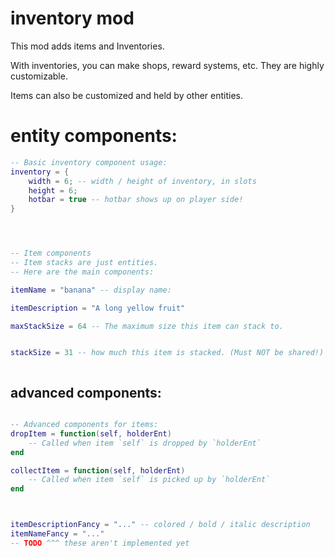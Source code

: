 
# inventory mod

This mod adds items and Inventories.

With inventories, you can make shops, reward systems, etc.
They are highly customizable.

Items can also be customized and held by other entities.



# entity components:
```lua
-- Basic inventory component usage:
inventory = {
    width = 6; -- width / height of inventory, in slots
    height = 6;
    hotbar = true -- hotbar shows up on player side!
}




-- Item components
-- Item stacks are just entities.
-- Here are the main components:

itemName = "banana" -- display name:

itemDescription = "A long yellow fruit"

maxStackSize = 64 -- The maximum size this item can stack to.


stackSize = 31 -- how much this item is stacked. (Must NOT be shared!)



```


## advanced components:
```lua

-- Advanced components for items:
dropItem = function(self, holderEnt)
    -- Called when item `self` is dropped by `holderEnt`
end

collectItem = function(self, holderEnt)
    -- Called when item `self` is picked up by `holderEnt`
end



itemDescriptionFancy = "..." -- colored / bold / italic description
itemNameFancy = "..."
-- TODO ^^^ these aren't implemented yet




```
